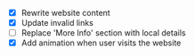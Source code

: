 - [x] Rewrite website content
- [x] Update invalid links
- [ ] Replace 'More Info' section with local details
- [x] Add animation when user visits the website
